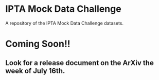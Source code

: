 # IPTA Mock Data Challenge
A repository of the IPTA Mock Data Challenge datasets. 

# Coming Soon!!
## Look for a release document on the ArXiv the week of July 16th.

